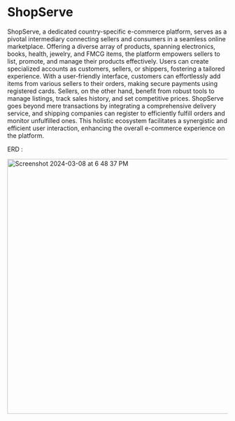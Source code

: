 # ShopServe

ShopServe, a dedicated country-specific e-commerce platform, serves as a pivotal intermediary connecting sellers and consumers in a seamless online marketplace. Offering a diverse array of products, spanning electronics, books, health, jewelry, and FMCG items, the platform empowers sellers to list, promote, and manage their products effectively. Users can create specialized accounts as customers, sellers, or shippers, fostering a tailored experience. With a user-friendly interface, customers can effortlessly add items from various sellers to their orders, making secure payments using registered cards. Sellers, on the other hand, benefit from robust tools to manage listings, track sales history, and set competitive prices. ShopServe goes beyond mere transactions by integrating a comprehensive delivery service, and shipping companies can register to efficiently fulfill orders and monitor unfulfilled ones. This holistic ecosystem facilitates a synergistic and efficient user interaction, enhancing the overall e-commerce experience on the platform.

ERD :

<img width="583" alt="Screenshot 2024-03-08 at 6 48 37 PM" src="https://github.com/laasyaaprasad/ShopServe/assets/75083241/2345f1e9-3c67-4c79-9468-291684910b15">
